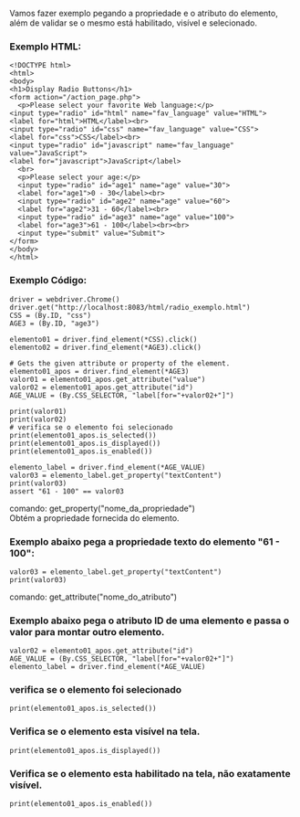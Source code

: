 
Vamos fazer exemplo pegando a propriedade e o atributo do elemento, além de validar se o mesmo está habilitado, visível e selecionado.

### Exemplo HTML:

```
<!DOCTYPE html>
<html>
<body>
<h1>Display Radio Buttons</h1>
<form action="/action_page.php">
  <p>Please select your favorite Web language:</p>
<input type="radio" id="html" name="fav_language" value="HTML">
<label for="html">HTML</label><br>
<input type="radio" id="css" name="fav_language" value="CSS">
<label for="css">CSS</label><br>
<input type="radio" id="javascript" name="fav_language" value="JavaScript">
<label for="javascript">JavaScript</label>
  <br>  
  <p>Please select your age:</p>
  <input type="radio" id="age1" name="age" value="30">
  <label for="age1">0 - 30</label><br>
  <input type="radio" id="age2" name="age" value="60">
  <label for="age2">31 - 60</label><br>  
  <input type="radio" id="age3" name="age" value="100">
  <label for="age3">61 - 100</label><br><br>
  <input type="submit" value="Submit">
</form>
</body>
</html>
```

### Exemplo Código:
```
driver = webdriver.Chrome()
driver.get("http://localhost:8083/html/radio_exemplo.html")
CSS = (By.ID, "css")
AGE3 = (By.ID, "age3")

elemento01 = driver.find_element(*CSS).click()
elemento02 = driver.find_element(*AGE3).click()

# Gets the given attribute or property of the element.
elemento01_apos = driver.find_element(*AGE3)
valor01 = elemento01_apos.get_attribute("value")
valor02 = elemento01_apos.get_attribute("id")
AGE_VALUE = (By.CSS_SELECTOR, "label[for="+valor02+"]")

print(valor01)
print(valor02)
# verifica se o elemento foi selecionado
print(elemento01_apos.is_selected())
print(elemento01_apos.is_displayed())
print(elemento01_apos.is_enabled())

elemento_label = driver.find_element(*AGE_VALUE)
valor03 = elemento_label.get_property("textContent")
print(valor03)
assert "61 - 100" == valor03
```
comando: get_property("nome_da_propriedade")  
Obtém a propriedade fornecida do elemento.  

### Exemplo abaixo pega a propriedade texto do elemento "61 - 100":  
```
valor03 = elemento_label.get_property("textContent")
print(valor03)
```
comando: get_attribute("nome_do_atributo")  
### Exemplo abaixo pega o atributo ID de uma elemento e passa o valor para montar outro elemento.  
```
valor02 = elemento01_apos.get_attribute("id")
AGE_VALUE = (By.CSS_SELECTOR, "label[for="+valor02+"]")
elemento_label = driver.find_element(*AGE_VALUE)
```

### verifica se o elemento foi selecionado  
```
print(elemento01_apos.is_selected())
```
### Verifica se o elemento esta visível na tela.  
```
print(elemento01_apos.is_displayed())
```
### Verifica se o elemento esta habilitado na tela, não exatamente visível.  
```
print(elemento01_apos.is_enabled())
```
